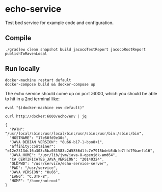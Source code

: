 # echo-service
Test bed service for example code and configuration.

## Compile
`./gradlew clean snapshot build jacocoTestReport jacocoRootReport publishToMavenLocal`

## Run locally
```
docker-machine restart default
docker-compose build && docker-compose up
```

The echo service should come up on port :6000, which you should be able to hit in a 2nd terminal like:
```
eval "$(docker-machine env default)"

curl http://docker:6000/echo/env | jq

{
  "PATH": "/usr/local/sbin:/usr/local/bin:/usr/sbin:/usr/bin:/sbin:/bin",
  "HOSTNAME": "17e50fd9e30c",
  "JAVA_DEBIAN_VERSION": "8u66-b17-1~bpo8+1",
  "affinity:container": "=12e2313dc16a303c5ba031583c2d5856d1fc7e7915bdeb5dbfe7ffd79baefb16",
  "JAVA_HOME": "/usr/lib/jvm/java-8-openjdk-amd64",
  "CA_CERTIFICATES_JAVA_VERSION": "20140324",
  "OLDPWD": "/usr/service/echo-service-server",
  "PWD": "/usr/service",
  "JAVA_VERSION": "8u66",
  "LANG": "C.UTF-8",
  "HOME": "/home/notroot"
}
```